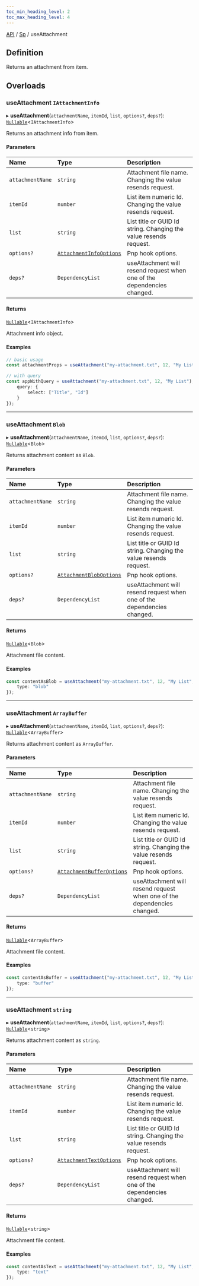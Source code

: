 ```yaml
---
toc_min_heading_level: 2
toc_max_heading_level: 4
---
```


[API](../index.md) / [Sp](../index.md#sp) / useAttachment

## Definition

Returns an attachment from item.

## Overloads

### useAttachment `IAttachmentInfo`

▸ **useAttachment**(`attachmentName`, `itemId`, `list`, `options?`, `deps?`): [`Nullable`](../Types/NullableT.md)<`IAttachmentInfo`\>

Returns an attachment info from item.

#### Parameters

| Name | Type | Description |
| :------ | :------ | :------ |
| `attachmentName` | `string` | Attachment file name. Changing the value resends request. |
| `itemId` | `number` | List item numeric Id. Changing the value resends request. |
| `list` | `string` | List title or GUID Id string. Changing the value resends request. |
| `options?` | [`AttachmentInfoOptions`](../Interfaces/AttachmentInfoOptions.md) | Pnp hook options. |
| `deps?` | `DependencyList` | useAttachment will resend request when one of the dependencies changed. |

#### Returns

[`Nullable`](../Types/NullableT.md)<`IAttachmentInfo`\>

Attachment info object.

#### Examples

```typescript
// basic usage
const attachmentProps = useAttachment("my-attachment.txt", 12, "My List");

// with query
const appWithQuery = useAttachment("my-attachment.txt", 12, "My List"), {
	query: {
		select: ["Title", "Id"]
	}
});
```


---------


### useAttachment `Blob`

▸ **useAttachment**(`attachmentName`, `itemId`, `list`, `options?`, `deps?`): [`Nullable`](../Types/NullableT.md)<`Blob`\>

Returns attachment content as `Blob`.

#### Parameters

| Name | Type | Description |
| :------ | :------ | :------ |
| `attachmentName` | `string` | Attachment file name. Changing the value resends request. |
| `itemId` | `number` | List item numeric Id. Changing the value resends request. |
| `list` | `string` | List title or GUID Id string. Changing the value resends request. |
| `options?` | [`AttachmentBlobOptions`](../Interfaces/AttachmentBlobOptions.md) | Pnp hook options. |
| `deps?` | `DependencyList` | useAttachment will resend request when one of the dependencies changed. |

#### Returns

[`Nullable`](../Types/NullableT.md)<`Blob`\>

Attachment file content.

#### Examples

```typescript
const contentAsBlob = useAttachment("my-attachment.txt", 12, "My List", {
	type: "blob"
});
```


---------


### useAttachment `ArrayBuffer`

▸ **useAttachment**(`attachmentName`, `itemId`, `list`, `options?`, `deps?`): [`Nullable`](../Types/NullableT.md)<`ArrayBuffer`\>

Returns attachment content as `ArrayBuffer`.

#### Parameters

| Name | Type | Description |
| :------ | :------ | :------ |
| `attachmentName` | `string` | Attachment file name. Changing the value resends request. |
| `itemId` | `number` | List item numeric Id. Changing the value resends request. |
| `list` | `string` | List title or GUID Id string. Changing the value resends request. |
| `options?` | [`AttachmentBufferOptions`](../Interfaces/AttachmentBufferOptions.md) | Pnp hook options. |
| `deps?` | `DependencyList` | useAttachment will resend request when one of the dependencies changed. |

#### Returns

[`Nullable`](../Types/NullableT.md)<`ArrayBuffer`\>

Attachment file content.

#### Examples

```typescript
const contentAsBuffer = useAttachment("my-attachment.txt", 12, "My List", {
	type: "buffer"
});
```


---------


### useAttachment `string`

▸  **useAttachment**(`attachmentName`, `itemId`, `list`, `options?`, `deps?`): [`Nullable`](../Types/NullableT.md)<`string`\>

Returns attachment content as `string`.

#### Parameters

| Name | Type | Description |
| :------ | :------ | :------ |
| `attachmentName` | `string` | Attachment file name. Changing the value resends request. |
| `itemId` | `number` | List item numeric Id. Changing the value resends request. |
| `list` | `string` | List title or GUID Id string. Changing the value resends request. |
| `options?` | [`AttachmentTextOptions`](../Interfaces/AttachmentTextOptions.md) | Pnp hook options. |
| `deps?` | `DependencyList` | useAttachment will resend request when one of the dependencies changed. |

#### Returns

[`Nullable`](../Types/NullableT.md)<`string`\>

Attachment file content.

#### Examples

```typescript
const contentAsText = useAttachment("my-attachment.txt", 12, "My List", {
	type: "text"
});
```